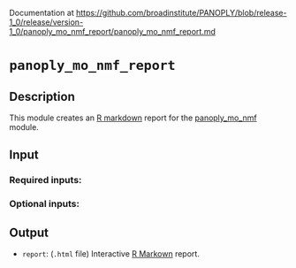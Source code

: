 Documentation at https://github.com/broadinstitute/PANOPLY/blob/release-1_0/release/version-1_0/panoply_mo_nmf_report/panoply_mo_nmf_report.md

# ```panoply_mo_nmf_report```

## Description

This module creates an [R markdown](https://rmarkdown.rstudio.com/) report for the [panoply_mo_nmf](https://github.com/broadinstitute/PANOPLY/wiki/Analysis-Modules%3A-panoply_mo_nmf) module.

## Input

### Required inputs:

### Optional inputs:

## Output

* ```report```: (`.html` file) Interactive [R Markown](https://rmarkdown.rstudio.com/) report.
